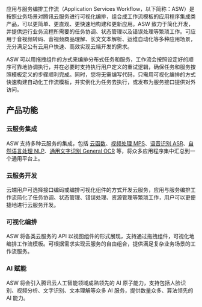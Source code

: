应用与服务编排工作流（Application Services Workflow，以下简称：ASW）是按照业务场景对腾讯云服务进行可视化编排，组合成工作流模板的应用程序集成类产品，可以更简单、更直观、更快速地构建和更新应用。ASW 致力于简化开发，并提供运行业务流程所需要的任务协调、状态管理以及错误处理等繁琐工作。可应用于音视频转码、音视频商品理解、长文文本解析、运维自动化等多种应用场景，充分满足公有云用户快速、高效实现云端开发的需求。

ASW 可以用拖拽组件的方式来编排分布式任务和服务，工作流会按照设定好的顺序可靠地协调执行，并在必要时支持执行用户定义的重试逻辑，确保任务和服务按照模板定义的步骤顺利完成。同时，您将无需编写代码，只需用可视化编排的方式快速构建自动化工作流模板，并实例化为任务去执行，或发布为服务接口提供对外访问。

## 产品功能
### 云服务集成
ASW 支持多种云服务的集成，包括 [云函数](https://cloud.tencent.com/product/scf)、[视频处理 MPS](https://cloud.tencent.com/product/mps)、[语音识别 ASR](https://cloud.tencent.com/product/asr)、[自然语言处理 NLP](https://cloud.tencent.com/product/nlp)、[通用文字识别 General OCR](https://cloud.tencent.com/product/generalocr) 等，将众多应用程序集中汇总到一个通用平台上。

### 云服务开发
云端用户可选择接口编码或编排可视化组件的方式开发云服务，应用与服务编排工作流简化了任务协调、状态管理、错误处理、资源管理等繁琐工作，用户可以更便捷地进行云服务开发。

### 可视化编排
ASW 将各类云服务的 API 以视图组件的形式展现，支持通过拖拽组件，可视化地编排工作流模板。可根据需求实现云服务的自由组合，提供满足复杂业务场景的工作流服务。

### AI 赋能
ASW 将会引入腾讯云人工智能领域成熟领先的 AI 原子能力，支持包括人脸识别、视频分析、文字识别、文本理解等众多 AI 服务，提供数量众多、算法领先的 AI 能力。
